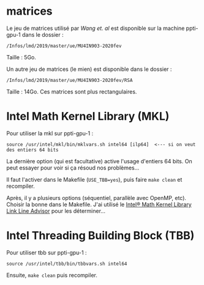 # matrices

Le jeu de matrices utilisé par *Wang et. al* est disponible sur la machine ppti-gpu-1 dans le dossier :

	/Infos/lmd/2019/master/ue/MU4IN903-2020fev

Taille : 5Go.

Un autre jeu de matrices (le mien) est disponible dans le dossier :

	/Infos/lmd/2019/master/ue/MU4IN903-2020fev/RSA

Taille : 14Go. Ces matrices sont plus rectangulaires.


# Intel Math Kernel Library (MKL)

Pour utiliser la mkl sur ppti-gpu-1 :

	source /usr/intel/mkl/bin/mklvars.sh intel64 [ilp64]  <--- si on veut des entiers 64 bits

La dernière option (qui est facultative) active l'usage d'entiers 64 bits. On peut essayer pour voir si ça résoud nos problèmes...

Il faut l'activer dans le Makefile (`USE_TBB=yes`), puis faire `make clean` et recompiler. 

Après, il y a plusieurs options (séquentiel, parallèle avec OpenMP, etc). Choisir la bonne dans le Makefile. J'ai utilisé le [Intel® Math Kernel Library Link Line Advisor](https://software.intel.com/content/www/us/en/develop/articles/intel-mkl-link-line-advisor.html) pour les déterminer...


# Intel Threading Building Block (TBB)

Pour utiliser tbb sur ppti-gpu-1 :

	source /usr/intel/tbb/bin/tbbvars.sh intel64

Ensuite, `make clean` puis recompiler.